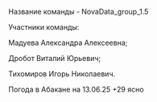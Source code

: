 
Название команды - NovaData_group_1.5

Участники команды:
  
Мадуева Александра Алексеевна;
  
Дробот Виталий Юрьевич;
  
Тихомиров Игорь Николаевич.

Погода в Абакане на 13.06.25 +29 ясно

